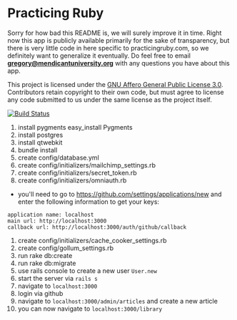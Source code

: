 # Practicing Ruby

Sorry for how bad this README is, we will surely improve it in time. Right now
this app is publicly available primarily for the sake of transparency, but
there is very little code in here specific to practicingruby.com, so we
definitely want to generalize it eventually. Do feel free to email
**gregory@mendicantuniversity.org** with any questions you have about this app.

This project is licensed under the [GNU Affero General Public License 3.0](http://www.gnu.org/licenses/agpl-3.0.html).
Contributors retain copyright to their own code, but must agree to license any
code submitted to us under the same license as the project itself.


[![Build Status](https://secure.travis-ci.org/elm-city-craftworks/practicing-ruby-web.png?branch=master)](http://travis-ci.org/elm-city-craftworks/practicing-ruby-web)

1. install pygments easy_install Pygments
1. install postgres
1. install qtwebkit
1. bundle install
1. create config/database.yml
1. create config/initializers/mailchimp_settings.rb
1. create config/initializers/secret_token.rb
1. create config/initializers/omniauth.rb
  - you'll need to go to https://github.com/settings/applications/new and
    enter the following information to get your keys:
  ```
  application name: localhost  
  main url: http://localhost:3000  
  callback url: http://localhost:3000/auth/github/callback
  ```
1. create config/initializers/cache_cooker_settings.rb
1. create config/gollum_settings.rb
1. run rake db:create
1. run rake db:migrate
1. use rails console to create a new user `User.new`
1. start the server via `rails s`
1. navigate to `localhost:3000`
1. login via github
1. navigate to `localhost:3000/admin/articles` and create a new article
1. you can now navigate to `localhost:3000/library`
